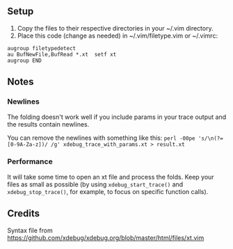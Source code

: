 ## Setup

1. Copy the files to their respective directories in your ~/.vim directory.
1. Place this code (change as needed) in ~/.vim/filetype.vim or ~/.vimrc:
```
augroup filetypedetect
au BufNewFile,BufRead *.xt  setf xt
augroup END
```

## Notes

### Newlines
The folding doesn't work well if you include params in your trace output and the results contain newlines.

You can remove the newlines with something like this: `perl -00pe 's/\n(?=[0-9A-Za-z])/ /g' xdebug_trace_with_params.xt > result.xt`

### Performance
It will take some time to open an xt file and process the folds. Keep your files as small as possible (by using `xdebug_start_trace()` and `xdebug_stop_trace()`, for example, to focus on specific function calls).

## Credits
Syntax file from https://github.com/xdebug/xdebug.org/blob/master/html/files/xt.vim
